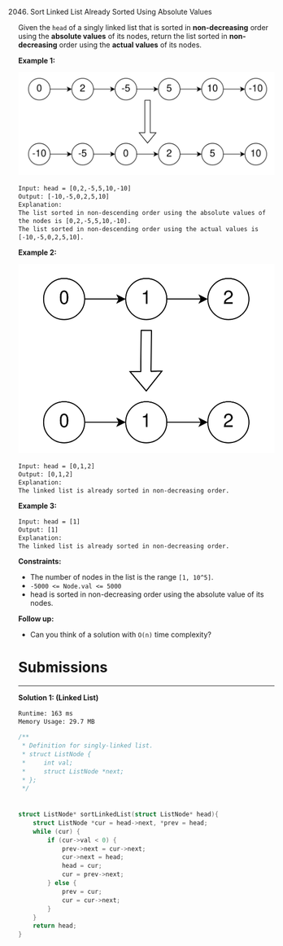 2046. Sort Linked List Already Sorted Using Absolute Values

Given the `head` of a singly linked list that is sorted in **non-decreasing** order using the **absolute values** of its nodes, return the list sorted in **non-decreasing** order using the **actual values** of its nodes.
 

**Example 1:**

![2046_image-20211017201240-3.png](img/2046_image-20211017201240-3.png)
```
Input: head = [0,2,-5,5,10,-10]
Output: [-10,-5,0,2,5,10]
Explanation:
The list sorted in non-descending order using the absolute values of the nodes is [0,2,-5,5,10,-10].
The list sorted in non-descending order using the actual values is [-10,-5,0,2,5,10].
```

**Example 2:**

![2046_image-20211017201318-4.png](img/2046_image-20211017201318-4.png)
```
Input: head = [0,1,2]
Output: [0,1,2]
Explanation:
The linked list is already sorted in non-decreasing order.
```

**Example 3:**
```
Input: head = [1]
Output: [1]
Explanation:
The linked list is already sorted in non-decreasing order.
```

**Constraints:**

* The number of nodes in the list is the range `[1, 10^5]`.
* `-5000 <= Node.val <= 5000`
* head is sorted in non-decreasing order using the absolute value of its nodes.
 

**Follow up:**

* Can you think of a solution with `O(n)` time complexity?

# Submissions
---
**Solution 1: (Linked List)**
```
Runtime: 163 ms
Memory Usage: 29.7 MB
```
```c
/**
 * Definition for singly-linked list.
 * struct ListNode {
 *     int val;
 *     struct ListNode *next;
 * };
 */


struct ListNode* sortLinkedList(struct ListNode* head){
    struct ListNode *cur = head->next, *prev = head;
    while (cur) {
        if (cur->val < 0) {
            prev->next = cur->next;
            cur->next = head;
            head = cur;
            cur = prev->next;
        } else {
            prev = cur;
            cur = cur->next;
        }
    }
    return head;
}
```
